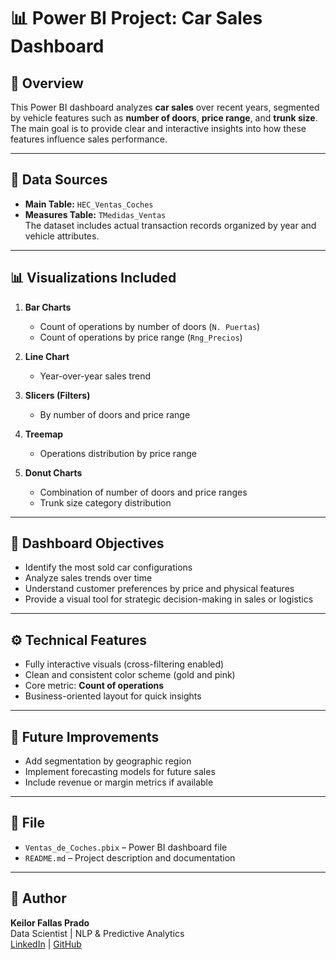 # 📊 Power BI Project: Car Sales Dashboard

## 📌 Overview

This Power BI dashboard analyzes **car sales** over recent years, segmented by vehicle features such as **number of doors**, **price range**, and **trunk size**. The main goal is to provide clear and interactive insights into how these features influence sales performance.

---

## 🧩 Data Sources

- **Main Table:** `HEC_Ventas_Coches`  
- **Measures Table:** `TMedidas_Ventas`  
The dataset includes actual transaction records organized by year and vehicle attributes.

---

## 📊 Visualizations Included

1. **Bar Charts**
   - Count of operations by number of doors (`N. Puertas`)
   - Count of operations by price range (`Rng_Precios`)

2. **Line Chart**
   - Year-over-year sales trend

3. **Slicers (Filters)**
   - By number of doors and price range

4. **Treemap**
   - Operations distribution by price range

5. **Donut Charts**
   - Combination of number of doors and price ranges
   - Trunk size category distribution

---

## 🎯 Dashboard Objectives

- Identify the most sold car configurations  
- Analyze sales trends over time  
- Understand customer preferences by price and physical features  
- Provide a visual tool for strategic decision-making in sales or logistics

---

## ⚙️ Technical Features

- Fully interactive visuals (cross-filtering enabled)  
- Clean and consistent color scheme (gold and pink)  
- Core metric: **Count of operations**  
- Business-oriented layout for quick insights

---

## 🚀 Future Improvements

- Add segmentation by geographic region  
- Implement forecasting models for future sales  
- Include revenue or margin metrics if available

---


## 📁 File

- `Ventas_de_Coches.pbix` – Power BI dashboard file  
- `README.md` – Project description and documentation

---

## 🧠 Author

**Keilor Fallas Prado**  
Data Scientist | NLP & Predictive Analytics  
[LinkedIn](https://www.linkedin.com/in/keilorfallasprado) | [GitHub](https://github.com/KeilorFP)


